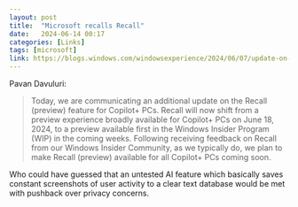 ```yaml
---
layout: post
title:  "Microsoft recalls Recall"
date:   2024-06-14 00:17
categories: [Links]
tags: [microsoft]
link: https://blogs.windows.com/windowsexperience/2024/06/07/update-on-the-recall-preview-feature-for-copilot-pcs/
---
```


Pavan Davuluri:

>Today, we are communicating an additional update on the Recall (preview) feature for Copilot+ PCs. Recall will now shift from a preview experience broadly available for Copilot+ PCs on June 18, 2024, to a preview available first in the Windows Insider Program (WIP) in the coming weeks. Following receiving feedback on Recall from our Windows Insider Community, as we typically do, we plan to make Recall (preview) available for all Copilot+ PCs coming soon.

Who could have guessed that an untested AI feature which basically saves constant screenshots of user activity to a clear text database would be met with pushback over privacy concerns.
